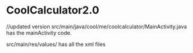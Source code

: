 # CoolCalculator2.0
//updated version
src/main/java/cool/me/coolcalculator/MainActivity.java
has the mainActivity code.

src/main/res/values/
has all the xml files

